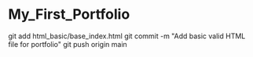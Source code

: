 # My_First_Portfolio
git add html_basic/base_index.html
git commit -m "Add basic valid HTML file for portfolio"
git push origin main
